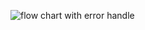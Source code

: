 ![flow chart with error handle](https://docs.google.com/document/d/1N1ek1qaCZXtrZmtBziiB_y90o6mLbYPr1ADcBPobhW8/edit?usp=sharing)
